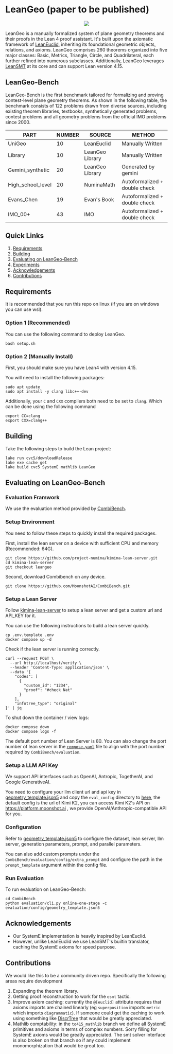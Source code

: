 # LeanGeo (paper to be published)

<p align="center">
    <a href="https://huggingface.co/datasets/AI-MO/GeometryLeanBench"><img src="https://img.shields.io/badge/🤗-huggingface-FFD21E"></a>
</p>

LeanGeo is a manually formalized system of plane geometry theorems and their proofs in the Lean 4 proof assistant. It's built upon the axiomatic framework of [LeanEuclid](https://github.com/loganrjmurphy/LeanEuclid), inheriting its foundational geometric objects, relations, and axioms. LeanGeo comprises 260 theorems organized into five major classes: Basic, Metrics, Triangle, Circle, and Quadrilateral, each further refined into numerous subclasses. Additionally, LeanGeo leverages [LeanSMT](https://github.com/ufmg-smite/lean-smt) at its core and can support Lean version 4.15.

## LeanGeo-Bench

LeanGeo-Bench is the first benchmark tailored for formalizing and proving contest-level plane geometry theorems. As shown in the following table, the benchmark consists of 122 problems drawn from diverse sources, including existing theorem libraries, textbooks, synthetically generated problems, contest problems and all geometry problems from the official IMO problems since 2000.

| PART | NUMBER | SOURCE | METHOD |
|---|---|---|---|
| UniGeo | 10 | LeanEuclid | Manually Written |
| Library | 10 | LeanGeo Library | Manually Written |
| Gemini_synthetic | 20 | LeanGeo Library | Generated by gemini |
| High_school_level | 20 | NuminaMath | Autoformalized + double check |
| Evans_Chen | 19 | Evan's Book | Autoformalized + double check |
| IMO_00+ | 43 | IMO | Autoformalized + double check |

## Quick Links

1. [Requirements](#requirements)  
1. [Building](#building)
1. [Evaluating on LeanGeo-Bench](#evaluating-on-leangeo-bench)
1. [Experiments](#experiments)
1. [Acknowledgements](#acknowledgements)
1. [Contributions](#contributions)



## Requirements

It is recommended that you run this repo on linux (if you are on windows you can use wsl). 

### Option 1 (Recommended)

You can use the following command to deploy LeanGeo.
~~~
bash setup.sh
~~~

### Option 2 (Manually Install)

First, you should make sure you have Lean4 with version 4.15.

You will need to install the following packages: 
```
sudo apt update
sudo apt install -y clang libc++-dev
```

Additionally, your `C` and `CXX` compilers both need to be set to `clang`. Which can be done using the following command
```
export CC=clang
export CXX=clang++
```

## Building

Take the following steps to build the Lean project:
~~~
lake run cvc5/downloadRelease
lake exe cache get
lake build cvc5 SystemE mathlib LeanGeo
~~~

## Evaluating on LeanGeo-Bench

### Evaluation Framwork

We use the evaluation method provided by [CombiBench](https://github.com/MoonshotAI/CombiBench/tree/master).

### Setup Environment

You need to follow these steps to quickly install the required packages.

First, install the lean server on a device with sufficient CPU and memory (Recommended: 64G).

~~~
git clone https://github.com/project-numina/kimina-lean-server.git
cd kimina-lean-server
git checkout leangeo
~~~

Second, download Combibench on any device.

~~~
git clone https://github.com/MoonshotAI/CombiBench.git
~~~


### Setup a Lean Server

Follow [kimina-lean-server](https://github.com/project-numina/kimina-lean-server/tree/leangeo) to setup a lean server and get a custom url and API_KEY for it.

You can use the following instructions to build a lean server quickly.
~~~
cp .env.template .env
docker compose up -d
~~~

Check if the lean server is running correctly.
~~~
curl --request POST \
  --url http://localhost/verify \
  --header 'Content-Type: application/json' \
  --data '{
    "codes": [
	  {
		"custom_id": "1234",
		"proof": "#check Nat"
	  }
    ],
    "infotree_type": "original"
}' | jq
~~~

To shut down the container / view logs:
~~~
docker compose down
docker compose logs -f
~~~

The default port number of Lean Server is 80. You can also change the port number of lean server in the [`compose.yaml`](https://github.com/project-numina/kimina-lean-server/blob/leangeo/compose.yaml) file to align with the port number required by `CombiBench/evaluation`.

### Setup a LLM API Key

We support API interfaces such as OpenAI, Antropic, TogetherAI, and Google GenerativeAI.

You need to configure your llm client url and api key in [geometry_template.json5](./LeanGeo-Bench/eval_config/geometry_template.json5) and copy the `eval_config` directory to [here](https://github.com/MoonshotAI/CombiBench/blob/master/evaluation/config), the default config is the url of Kimi K2, you can access Kimi K2's API on https://platform.moonshot.ai , we provide OpenAI/Anthropic-compatible API for you.

### Configuration

Refer to [geometry_template.json5](./LeanGeo-Bench/eval_config/geometry_template.json5) to configure the dataset, lean server, llm server, generation parameters, prompt, and parallel parameters.

You can also add custom prompts under the `CombiBench/evaluation/config/extra_prompt` and configure the path in the `prompt_template` argument within the config file. 

### Run Evaluation

To run evaluation on LeanGeo-Bench:

```
cd CombiBench
python evaluation/cli.py online-one-stage -c evaluation/config/geometry_template.json5
```

## Acknowledgements

* Our SystemE implementation is heavily inspired by LeanEuclid.
* However, unlike LeanEuclid we use LeanSMT's builtin translator, caching the SystemE axioms for speed purpose.

## Contributions

We would like this to be a community driven repo. Specifically the following areas require development

1. Expanding the theorem library.
2. Getting proof reconstruction to work for the `esmt` tactic.
3. Improve axiom caching: currently the `@[euclid]` attribute requires that axioms imports are chained linearly (eg `superposition` imports `metric` which imports `diagrammatic`). If someone could get the caching to work using something like [DiscrTree](https://leanprover-community.github.io/mathlib4_docs/Lean/Meta/DiscrTreeTypes.html#Lean.Meta.DiscrTree) that would be greatly appreciated.
4. Mathlib comptability: in the `to415_mathlib` branch we define all SystemE primitives and axioms in terms of complex numbers. Sorry filling for SystemE axioms would be greatly appreciated. The smt solver interface is also broken on that branch so if any could implement monomorphization that would be great too.